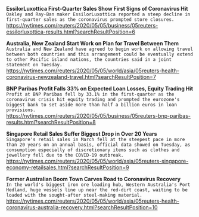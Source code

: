**EssilorLuxottica First-Quarter Sales Show First Signs of Coronavirus Hit**\
`Oakley and Ray-Ban maker EssilorLuxottica reported a steep decline in first-quarter sales as the coronavirus prompted store closures.`\
https://nytimes.com/reuters/2020/05/05/business/05reuters-essilorluxottica-results.html?searchResultPosition=6

**Australia, New Zealand Start Work on Plan for Travel Between Them**\
`Australia and New Zealand have agreed to begin work on allowing travel between both countries and this arrangement could be eventually extend to other Pacific island nations, the countries said in a joint statement on Tuesday.`\
https://nytimes.com/reuters/2020/05/05/world/asia/05reuters-health-coronavirus-newzealand-travel.html?searchResultPosition=7

**BNP Paribas Profit Falls 33% on Expected Loan Losses, Equity Trading Hit**\
`Profit at BNP Paribas fell by 33.1% in the first-quarter as the coronavirus crisis hit equity trading and prompted the eurozone's biggest bank to set aside more than half a billion euros in loan provisions.`\
https://nytimes.com/reuters/2020/05/05/business/05reuters-bnp-paribas-results.html?searchResultPosition=8

**Singapore Retail Sales Suffer Biggest Drop in Over 20 Years**\
`Singapore's retail sales in March fell at the steepest pace in more than 20 years on an annual basis, official data showed on Tuesday, as consumption especially of discretionary items such as clothes and jewellery fell due to the COVID-19 outbreak.`\
https://nytimes.com/reuters/2020/05/05/world/asia/05reuters-singapore-economy-retailsales.html?searchResultPosition=9

**Former Australian Boom Town Carves Road to Coronavirus Recovery**\
`In the world's biggest iron ore loading hub, Western Australia's Port Hedland, huge vessels line up near the red-dirt coast, waiting to be loaded with the sought-after steel-making material.`\
https://nytimes.com/reuters/2020/05/05/world/asia/05reuters-health-coronavirus-australia-recovery.html?searchResultPosition=10

